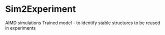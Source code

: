 # Sim2Experiment
AIMD simulations Trained model - to identify stable structures to be reused in experiments
